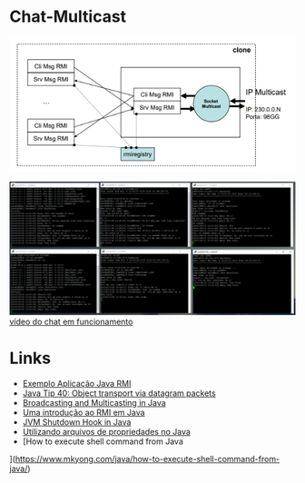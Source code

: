 # Chat-Multicast

![diagrama](images/diagrama.png)

![chat em funcionamento](images/chat-em-funcionamento.png)
[vídeo do chat em funcionamento](https://youtu.be/EHZppP90ZmQ)

# Links
- [Exemplo Aplicação Java RMI](https://www.youtube.com/watch?v=tLtTWY6JqNo)
- [Java Tip 40: Object transport via datagram packets](https://www.javaworld.com/article/2077539/learn-java/java-tip-40--object-transport-via-datagram-packets.html)
- [Broadcasting and Multicasting in Java](http://www.baeldung.com/java-broadcast-multicast)
- [Uma introdução ao RMI em Java](https://www.devmedia.com.br/uma-introducao-ao-rmi-em-java/28681)
- [JVM Shutdown Hook in Java](https://www.geeksforgeeks.org/jvm-shutdown-hook-java/)
- [Utilizando arquivos de propriedades no Java](https://www.devmedia.com.br/utilizando-arquivos-de-propriedades-no-java/25546)
- [How to execute shell command from Java

](https://www.mkyong.com/java/how-to-execute-shell-command-from-java/)
